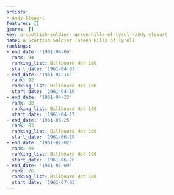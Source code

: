 ```yaml
---
artists:
- Andy Stewart
features: []
genres: []
key: a-scottish-soldier--green-hills-of-tyrol--andy-stewart
name: A Scottish Soldier (Green Hills of Tyrol)
rankings:
- end_date: '1961-04-09'
  rank: 94
  ranking_list: Billboard Hot 100
  start_date: '1961-04-03'
- end_date: '1961-04-16'
  rank: 92
  ranking_list: Billboard Hot 100
  start_date: '1961-04-10'
- end_date: '1961-04-23'
  rank: 88
  ranking_list: Billboard Hot 100
  start_date: '1961-04-17'
- end_date: '1961-06-25'
  rank: 83
  ranking_list: Billboard Hot 100
  start_date: '1961-06-19'
- end_date: '1961-07-02'
  rank: 69
  ranking_list: Billboard Hot 100
  start_date: '1961-06-26'
- end_date: '1961-07-09'
  rank: 76
  ranking_list: Billboard Hot 100
  start_date: '1961-07-03'
---
```


